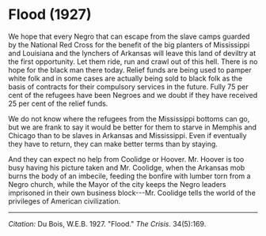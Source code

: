 <!--
title:   Flood
author:  Du Bois, W.E.B.
journal: The Crisis
year:    1927
volume:  34
issue:   5
pages:   169
-->
# Flood (1927)

We hope that every Negro that can
escape from the slave camps guarded
by the National Red Cross for the
benefit of the big planters of Mississippi
and Louisiana and the lynchers
of Arkansas will leave this land of
deviltry at the first opportunity. Let
them ride, run and crawl out of this
hell. There is no hope for the black
man there today. Relief funds are
being used to pamper white folk
and in some cases are actually being
sold to black folk as the basis of contracts 
for their compulsory services in
the future. Fully 75 per cent of the
refugees have been Negroes and we
doubt if they have received 25 per cent
of the relief funds.

We do not know where the refugees
from the Mississippi bottoms can go,
but we are frank to say it would be
better for them to starve in Memphis
and Chicago than to be slaves in
Arkansas and Mississippi. Even if eventually
they have to return, they can
make better terms than by staying.

And they can expect no help from
Coolidge or Hoover. Mr. Hoover is
too busy having his picture taken and
Mr. Coolidge, when the Arkansas
mob burns the body of an imbecile,
feeding the bonfire with lumber torn
from a Negro church, while the
Mayor of the city keeps the Negro
leaders imprisoned in their own 
business block---Mr. Coolidge tells the
world of the privileges of American
civilization.

_________________
*Citation:* Du Bois, W.E.B. 1927. "Flood." *The Crisis*. 34(5):169.